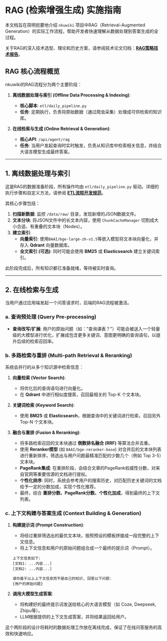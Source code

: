 # RAG (检索增强生成) 实施指南

本文档旨在简明扼要地介绍 `nkuwiki` 项目中RAG（Retrieval-Augmented Generation）的实际工作流程，帮助开发者快速理解从数据处理到答案生成的全过程。

关于RAG的深入技术选型、理论和历史方案，请参阅技术论文归档：**[RAG策略技术报告](./rag_strategy_paper.md)**。

## RAG 核心流程概览

nkuwiki的RAG流程分为两个主要阶段：

1.  **离线数据处理与索引 (Offline Data Processing & Indexing)**:
    - **核心脚本**: `etl/daily_pipeline.py`
    - **任务**: 定期执行，负责将原始数据（通过爬虫采集）处理成可供检索的知识库。

2.  **在线检索与生成 (Online Retrieval & Generation)**:
    - **核心API**: `/api/agent/rag`
    - **任务**: 当用户发起查询时实时触发，负责从知识库中检索相关信息，并结合大语言模型生成最终答案。

---

## 1. 离线数据处理与索引

这是RAG的数据准备阶段，所有操作均由 `etl/daily_pipeline.py` 驱动。详细的执行步骤和自定义方法，请参阅 **[ETL流程开发规范](./etl_pipeline_guide.md)**。

其核心步骤包括：

1.  **扫描新数据**: 监控 `/data/raw/` 目录，发现新增的JSON数据文件。
2.  **文本分块**: 将JSON文件中的长文本内容，使用 `ChunkCacheManager` 切割成大小合适、有重叠的文本块（Nodes）。
3.  **建立索引**:
    - **向量索引**: 使用`BAAI/bge-large-zh-v1.5`等嵌入模型将文本块向量化，并存入 **Qdrant** 向量数据库。
    - **全文索引 (可选)**: 同时可能会使用 **BM25** 或 **Elasticsearch** 建立关键词索引。

此阶段完成后，所有知识都已准备就绪，等待被实时查询。

---

## 2. 在线检索与生成

当用户通过应用端发起一个问答请求时，后端的RAG流程被激活。

### a. 查询预处理 (Query Pre-processing)

-   **查询改写/扩展**: 用户的原始问题（如："查询课表？"）可能会被送入一个轻量级的大模型进行优化，扩展成包含更多关键词、意图更明确的查询语句，以提升后续的检索召回率。

### b. 多路检索与重排 (Multi-path Retrieval & Reranking)

系统会并行的从多个知识源中检索信息：

1.  **向量检索 (Vector Search)**:
    - 将优化后的查询语句进行向量化。
    - 在 **Qdrant** 中进行相似度搜索，召回最相关的 Top-K 个文本块。

2.  **关键词检索 (Keyword Search)**:
    - 使用 **BM25** 或 **Elasticsearch**，根据查询中的关键词进行检索，召回另外 Top-N 个文本块。

3.  **融合与重排 (Fusion & Reranking)**:
    - 将多路检索召回的文本块通过 **倒数排名融合 (RRF)** 等算法合并去重。
    - 使用 **Reranker模型** (如 `BAAI/bge-reranker-base`) 对合并后的文本块列表进行重新排序，筛选出与用户问题最精准匹配的少数几个（例如 Top 3-5）文本块。
    - **PageRank集成**: 在重排阶段，会结合文章的PageRank权威性分数，对来自官网等重要信源的文档进行提权。
    - **个性化排序**: 同时，系统会参考用户的搜索历史，对匹配历史关键词的文档给予一定的分数加成，实现个性化推荐。
    - 最终，综合 **重排分数、PageRank分数、个性化加成**，得到最终的上下文列表。

### c. 上下文构建与答案生成 (Context Building & Generation)

1.  **构建提示词 (Prompt Construction)**:
    - 将经过重排筛选出的最优文本块，按照预设的模板拼接成一段完整的上下文信息。
    - 将上下文信息和用户的原始问题组合成一个最终的提示词（Prompt）。

    ```
    上下文信息如下:
    [文档1: ...内容...]
    [文档2: ...内容...]

    请你基于以上上下文信息而不是自己的知识, 回答以下问题:
    {用户的原始问题}
    ```

2.  **调用大模型生成答案**:
    - 将构建好的最终提示词发送给核心的大语言模型（如 Coze, Deepseek, Zhipu等）。
    - LLM根据提供的上下文生成答案，并将结果返回给用户。

这个两阶段的设计将耗时的数据处理工作放在离线完成，保证了在线问答服务的高效和快速响应。 